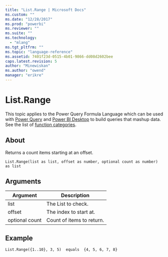 ```yaml
---
title: "List.Range | Microsoft Docs"
ms.custom: ""
ms.date: "12/28/2017"
ms.prod: "powerbi"
ms.reviewer: ""
ms.suite: ""
ms.technology: 
  - "mlang"
ms.tgt_pltfrm: ""
ms.topic: "language-reference"
ms.assetid: 7401f23d-0515-4b01-9866-dd08d2602bee
caps.latest.revision: 5
author: "Minewiskan"
ms.author: "owend"
manager: "erikre"
---
```

# List.Range
This topic applies to the Power Query Formula Language which can be used with [Power Query](https://support.office.com/article/Introduction-to-Microsoft-Power-Query-for-Excel-6E92E2F4-2079-4E1F-BAD5-89F6269CD605) and [Power BI Desktop](http://go.microsoft.com/fwlink/p/?LinkId=618607) to build queries that mashup data. See the list of [function categories](https://msdn.microsoft.com/en-us/library/mt211003.aspx).  
  
## About  
Returns a count items starting at an offset.  
  
```  
List.Range(list as list, offset as number, optional count as number) as list  
```  
  
## Arguments  
  
|Argument|Description|  
|------------|---------------|  
|list|The List to check.|  
|offset|The index to start at.|  
|optional count|Count of items to return.|  
  
## <a name="__goback"></a>Example  
  
```  
List.Range({1..10}, 3, 5)  equals  {4, 5, 6, 7, 8}  
```  
